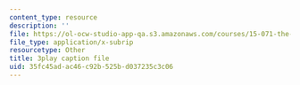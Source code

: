 ```yaml
---
content_type: resource
description: ''
file: https://ol-ocw-studio-app-qa.s3.amazonaws.com/courses/15-071-the-analytics-edge-spring-2017/35fc45adac46c92b525bd037235c3c06_xPneVSOZERk.srt
file_type: application/x-subrip
resourcetype: Other
title: 3play caption file
uid: 35fc45ad-ac46-c92b-525b-d037235c3c06
---
```


